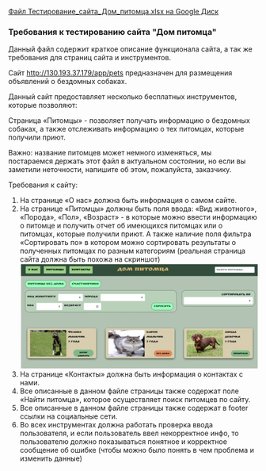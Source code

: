 [Файл Тестирование_сайта_Дом_питомца.xlsx на Google Диск](https://docs.google.com/spreadsheets/d/1yitQ8WUgjxtnAfFSih4LsHPw9lWBjB2N/edit#gid=995252482 "click me")


### Требования к тестированию сайта "Дом питомца"

Данный файл содержит краткое описание функционала сайта, а так же требования для страниц сайта и инструментов.

Сайт http://130.193.37.179/app/pets предназначен для размещения объявлений о бездомных собаках.

Данный сайт предоставляет несколько бесплатных инструментов, которые позволяют:

Страница «Питомцы» - позволяет получать информацию о бездомных собаках, а также отслеживать информацию о тех питомцах, которые получили приют.

Важно: название питомцев может немного изменяться, мы постараемся держать этот файл в актуальном состоянии, но если вы заметили неточности, напишите об этом, пожалуйста, заказчику.

Требования к сайту:
1)	На странице «О нас» должна быть информация о самом сайте.
2)	На странице «Питомцы» должны быть поля ввода: «Вид животного», «Порода», «Пол», «Возраст» - в которые можно ввести информацию о питомце и получить отчет об имеющихся питомцах или о питомцах, которые получили приют. А также наличие поля фильтра «Сортировать по» в котором можно сортировать результаты о полученных питомцах по разным категориям (реальная страница сайта должна быть похожа на скриншот)  
![Image](https://raw.githubusercontent.com/avandreev/portfolio/main/projects/testing_pet_house_website/screenshots/%D0%94%D0%BE%D0%BC_%D0%BF%D0%B8%D1%82%D0%BE%D0%BC%D1%86%D0%B0.png)
4)	На странице «Контакты» должна быть информация о контактах с нами.
5)	Все описанные в данном файле страницы также содержат поле «Найти питомца», которое осуществляет поиск питомцев по сайту.
6)	Все описанные в данном файле страницы также содержат в footer ссылки на социальные сети.
7)	Во всех инструментах должна работать проверка ввода пользователя, и если пользователь ввел некорректное инфо, то пользователю должно показываться понятное и корректное сообщение об ошибке (чтобы можно было понять в чем проблема и изменить данные)
